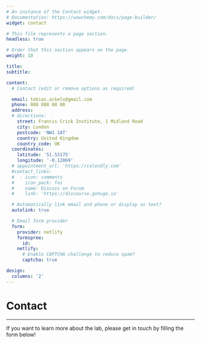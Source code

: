 ```yaml
---
# An instance of the Contact widget.
# Documentation: https://wowchemy.com/docs/page-builder/
widget: contact

# This file represents a page section.
headless: true

# Order that this section appears on the page.
weight: 10

title:
subtitle:

content:
  # Contact (edit or remove options as required)

  email: tobias.ackels@gmail.com
  phone: 888 888 88 88
  address:
  # directions: 
    street: Francis Crick Institute, 1 Midland Road
    city: London
    postcode: 'NW1 1AT'
    country: United Kingdom
    country_code: UK
  coordinates:
    latitude: '51.53175'
    longitude: '-0.12869'
  # appointment_url: 'https://calendly.com'
  #contact_links:
  #  - icon: comments
  #    icon_pack: fas
  #    name: Discuss on Forum
  #    link: 'https://discourse.gohugo.io'

  # Automatically link email and phone or display as text?
  autolink: true

  # Email form provider
  form:
    provider: netlify
    formspree:
      id:
    netlify:
      # Enable CAPTCHA challenge to reduce spam?
      captcha: true

design:
  columns: '2'
---
```


# Contact 

--- 

If you want to learn more about the lab, please get in touch by filling the form below! 

